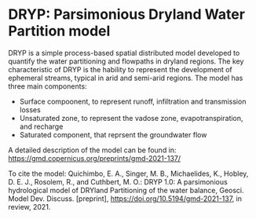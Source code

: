 # DRYP: Parsimonious Dryland Water Partition model
DRYP is a simple process-based spatial distributed model developed to quantify the water partitioning and flowpaths in dryland regions. The key characteristic of DRYP is the hability to represent the development of ephemeral streams, typical in arid and semi-arid regions.
The model has three main components:
- Surface compoonent, to represent runoff, infiltration and transmission losses
- Unsaturated zone, to represent the vadose zone, evapotranspiration, and recharge
- Saturated component, that reprsent the groundwater flow

A detailed description of the model can be found in:
https://gmd.copernicus.org/preprints/gmd-2021-137/

To cite the model:
Quichimbo, E. A., Singer, M. B., Michaelides, K., Hobley, D. E. J., Rosolem, R., and Cuthbert, M. O.: DRYP 1.0: A parsimonious hydrological model of DRYland Partitioning of the water balance, Geosci. Model Dev. Discuss. [preprint], https://doi.org/10.5194/gmd-2021-137, in review, 2021.
